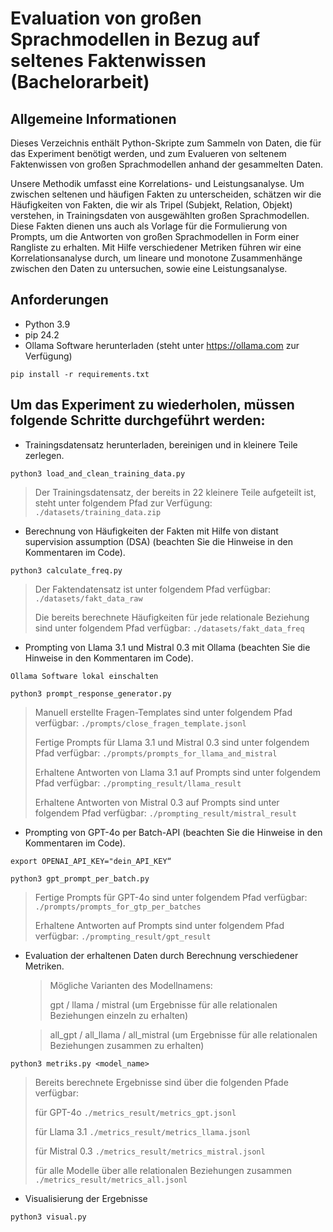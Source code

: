 # Evaluation von großen Sprachmodellen in Bezug auf seltenes Faktenwissen (Bachelorarbeit)

## Allgemeine Informationen
Dieses Verzeichnis enthält Python-Skripte zum Sammeln von Daten, die für das Experiment benötigt werden, und zum Evalueren von seltenem Faktenwissen von großen Sprachmodellen anhand der gesammelten Daten.

Unsere Methodik umfasst eine Korrelations- und Leistungsanalyse. Um zwischen seltenen und häufigen Fakten zu unterscheiden, schätzen wir die Häufigkeiten von Fakten, die wir als Tripel (Subjekt, Relation, Objekt) verstehen, in Trainingsdaten von ausgewählten großen Sprachmodellen. Diese Fakten dienen uns auch als Vorlage für die Formulierung von Prompts, um die Antworten von großen Sprachmodellen in Form einer Rangliste zu erhalten. Mit Hilfe verschiedener Metriken führen wir eine Korrelationsanalyse durch, um lineare und monotone Zusammenhänge zwischen den Daten zu untersuchen, sowie eine Leistungsanalyse. 


## Anforderungen
- Python 3.9
- pip 24.2
- Ollama Software herunterladen (steht unter https://ollama.com zur Verfügung)
```
pip install -r requirements.txt
```

## Um das Experiment zu wiederholen, müssen folgende Schritte durchgeführt werden:


- Trainingsdatensatz herunterladen, bereinigen und in kleinere Teile zerlegen.
```
python3 load_and_clean_training_data.py
```
> Der Trainingsdatensatz, der bereits in 22 kleinere Teile aufgeteilt ist, steht unter folgendem Pfad zur Verfügung: ``` ./datasets/training_data.zip ```


- Berechnung von Häufigkeiten der Fakten mit Hilfe von distant supervision assumption (DSA) (beachten Sie die Hinweise in den Kommentaren im Code). 
```
python3 calculate_freq.py
```
> Der Faktendatensatz ist unter folgendem Pfad verfügbar: ``` ./datasets/fakt_data_raw ```
> 
> Die bereits berechnete Häufigkeiten für jede relationale Beziehung sind unter folgendem Pfad verfügbar: ``` ./datasets/fakt_data_freq ```


- Prompting von Llama 3.1 und Mistral 0.3 mit Ollama (beachten Sie die Hinweise in den Kommentaren im Code).
```
Ollama Software lokal einschalten
```
```
python3 prompt_response_generator.py
```
> Manuell erstellte Fragen-Templates sind unter folgendem Pfad verfügbar: ``` ./prompts/close_fragen_template.jsonl ```
> 
> Fertige Prompts für Llama 3.1 und Mistral 0.3 sind unter folgendem Pfad verfügbar: ``` ./prompts/prompts_for_llama_and_mistral ```
> 
> Erhaltene Antworten von Llama 3.1 auf Prompts sind unter folgendem Pfad verfügbar: ``` ./prompting_result/llama_result ```
> 
> Erhaltene Antworten von Mistral 0.3 auf Prompts sind unter folgendem Pfad verfügbar: ``` ./prompting_result/mistral_result ```


- Prompting von GPT-4o per Batch-API (beachten Sie die Hinweise in den Kommentaren im Code).
```
export OPENAI_API_KEY="dein_API_KEY“
```
```
python3 gpt_prompt_per_batch.py
```
> Fertige Prompts für GPT-4o sind unter folgendem Pfad verfügbar: ``` ./prompts/prompts_for_gtp_per_batches ```
> 
> Erhaltene Antworten auf Prompts sind unter folgendem Pfad verfügbar: ``` ./prompting_result/gpt_result ```


- Evaluation der erhaltenen Daten durch Berechnung verschiedener Metriken.
  >Mögliche Varianten des Modellnamens:
  >
  >gpt / llama / mistral (um Ergebnisse für alle relationalen Beziehungen einzeln zu erhalten) 
  
  >all_gpt / all_llama / all_mistral (um Ergebnisse für alle relationalen Beziehungen zusammen zu erhalten)
```
python3 metriks.py <model_name>
```
> Bereits berechnete Ergebnisse sind über die folgenden Pfade verfügbar:
> 
> für GPT-4o ``` ./metrics_result/metrics_gpt.jsonl ```
> 
> für Llama 3.1 ``` ./metrics_result/metrics_llama.jsonl ```
> 
> für Mistral 0.3 ``` ./metrics_result/metrics_mistral.jsonl ```
> 
> für alle Modelle über alle relationalen Beziehungen zusammen ``` ./metrics_result/metrics_all.jsonl ```

- Visualisierung der Ergebnisse
```
python3 visual.py
```

